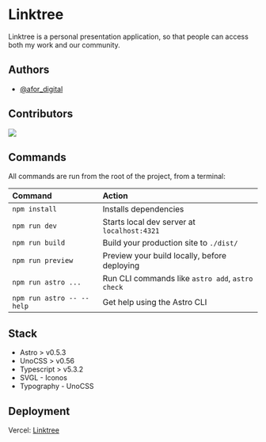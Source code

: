 # Linktree

Linktree is a personal presentation application, so that people can access both my work and our community.

## Authors

- [@afor_digital](https://www.github.com/afordigital)

## Contributors

<a href="https://github.com/afordigital/linktree/graphs/contributors">
  <img src="https://contrib.rocks/image?repo=afordigital/linktree" />
</a>

## Commands

All commands are run from the root of the project, from a terminal:

| Command                   | Action                                           |
| :------------------------ | :----------------------------------------------- |
| `npm install`             | Installs dependencies                            |
| `npm run dev`             | Starts local dev server at `localhost:4321`      |
| `npm run build`           | Build your production site to `./dist/`          |
| `npm run preview`         | Preview your build locally, before deploying     |
| `npm run astro ...`       | Run CLI commands like `astro add`, `astro check` |
| `npm run astro -- --help` | Get help using the Astro CLI                     |

## Stack

- Astro > v0.5.3
- UnoCSS > v0.56
- Typescript > v5.3.2
- SVGL - Iconos
- Typography - UnoCSS

## Deployment

Vercel: [Linktree](https://aforcado.vercel.app)
